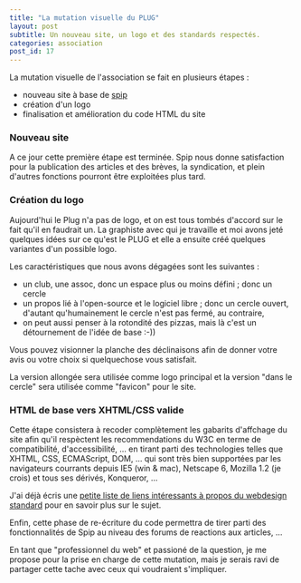 ```yaml
---
title: "La mutation visuelle du PLUG"
layout: post
subtitle: Un nouveau site, un logo et des standards respectés.
categories: association
post_id: 17
---
```

La mutation visuelle de l'association se fait en plusieurs étapes :

- nouveau site à base de [spip](http://www.spip.org/)
- création d'un logo
- finalisation et amélioration du code HTML du site

### Nouveau site ###
A ce jour cette première étape est terminée. Spip nous donne satisfaction pour la publication des articles et des brèves, la syndication, et plein d'autres fonctions pourront être exploitées plus tard.

### Création du logo ###

Aujourd'hui le Plug n'a pas de logo, et on est tous tombés d'accord sur le fait qu'il en faudrait un. La graphiste avec qui je travaille et moi avons jeté quelques idées sur ce qu'est le PLUG et elle a ensuite créé quelques variantes d'un possible logo.

Les caractéristiques que nous avons dégagées sont les suivantes :

* un club, une assoc, donc un espace plus ou moins défini ; donc un cercle
* un propos lié à l'open-source et le logiciel libre ; donc un cercle ouvert, d'autant qu'humainement le cercle n'est pas fermé, au contraire,
* on peut aussi penser à la rotondité des pizzas, mais là c'est un détournement de l'idée de base :-))

Vous pouvez visionner la planche des déclinaisons afin de donner  votre avis ou votre choix si quelquechose vous satisfait.

La version allongée sera utilisée comme logo principal et la version "dans le cercle" sera utilisée comme "favicon" pour le site.

### HTML de base vers XHTML/CSS valide ###
Cette étape consistera à recoder complètement les gabarits d'affchage du site afin qu'il respèctent les recommendations du W3C en terme de compatibilité, d'accessibilité, … en tirant parti des technologies telles que XHTML, CSS, ECMAScript, DOM, … qui sont très bien supportées par les navigateurs courrants depuis IE5 (win &amp; mac), Netscape 6, Mozilla 1.2 (je crois) et tous ses dérivés, Konqueror, …

J'ai déjà écris une [petite liste de liens intéressants à propos du webdesign standard](/r/10) pour en savoir plus sur le sujet.

Enfin, cette phase de re-écriture du code permettra de tirer parti des fonctionnalités de Spip au niveau des forums de reactions aux articles, …

En tant que "professionnel du web" et passioné de la question, je me propose pour la prise en charge de cette mutation, mais je serais ravi de partager cette tache avec ceux qui voudraient s'impliquer.